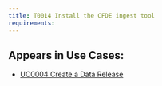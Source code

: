 ```yaml
---
title: T0014 Install the CFDE ingest tool
requirements:
---
```


## Appears in Use Cases:

-   [UC0004 Create a Data Release](../use-cases/uc0004-create-a-data-release.md)
